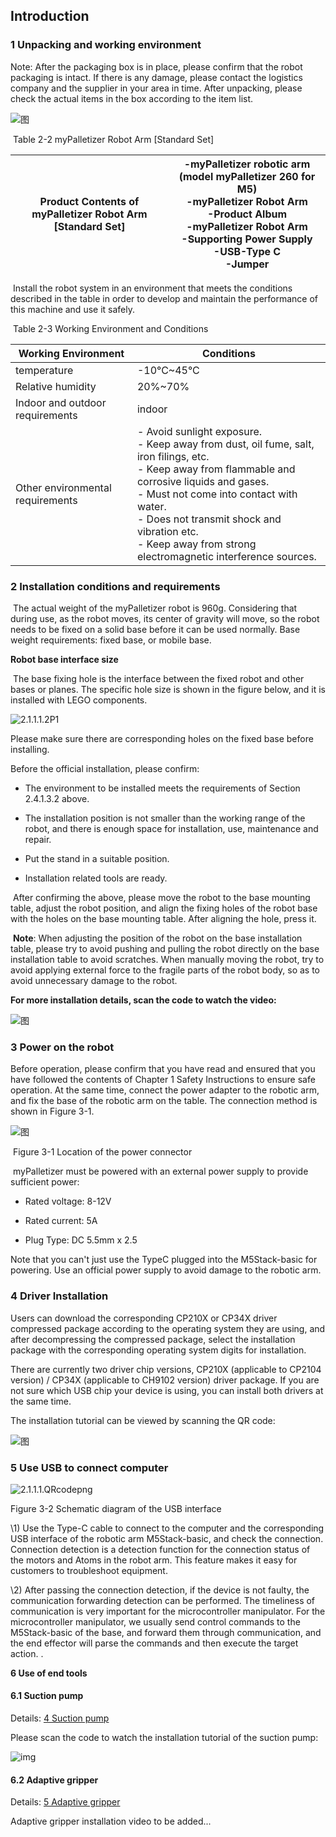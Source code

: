 ## **Introduction**

### **1 Unpacking and working environment**

Note: After the packaging box is in place, please confirm that the robot packaging is intact. If there is any damage, please contact the logistics company and the supplier in your area in time. After unpacking, please check the actual items in the box according to the item list.

![图](../../resourse/2-serialproduct/2413图片1.png)

​																	Table 2-2 myPalletizer Robot Arm [Standard Set]

| Product Contents of myPalletizer Robot Arm [Standard Set] | **-myPalletizer robotic arm (model myPalletizer 260 for M5)**<br />**-myPalletizer Robot Arm<br />-Product Album<br />-myPalletizer Robot Arm<br />-Supporting Power Supply<br />-USB-Type C<br />-Jumper** |
| --------------------------------------------------------- | ------------------------------------------------------------ |

​		Install the robot system in an environment that meets the conditions described in the table in order to develop and maintain the performance of this machine and use it safely.

​																					Table 2-3 Working Environment and Conditions

| Working Environment              | Conditions                                                   |
| -------------------------------- | ------------------------------------------------------------ |
| temperature                      | -10°C~45°C                                                   |
| Relative humidity                | 20%~70%                                                      |
| Indoor and outdoor requirements  | indoor                                                       |
| Other environmental requirements | - Avoid sunlight exposure. <br />- Keep away from dust, oil fume, salt, iron filings, etc. <br />- Keep away from flammable and corrosive liquids and gases. <br />- Must not come into contact with water. <br />- Does not transmit shock and vibration etc. <br />- Keep away from strong electromagnetic interference sources. |

### **2 Installation conditions and requirements**

​		The actual weight of the myPalletizer robot is 960g. Considering that during use, as the robot moves, its center of gravity will move, so the robot needs to be fixed on a solid base before it can be used normally. Base weight requirements: fixed base, or mobile base.

**Robot base interface size**

​		The base fixing hole is the interface between the fixed robot and other bases or planes. The specific hole size is shown in the figure below, and it is installed with LEGO components.

![2.1.1.1.2P1](../../resourse/2-serialproduct/2411图片3.png)

Please make sure there are corresponding holes on the fixed base before installing.

Before the official installation, please confirm:

- The environment to be installed meets the requirements of Section 2.4.1.3.2 above.

- The installation position is not smaller than the working range of the robot, and there is enough space for installation, use, maintenance and repair.

- Put the stand in a suitable position.

- Installation related tools are ready.

​		After confirming the above, please move the robot to the base mounting table, adjust the robot position, and align the fixing holes of the robot base with the holes on the base mounting table. After aligning the hole, press it.

​		**Note**: When adjusting the position of the robot on the base installation table, please try to avoid pushing and pulling the robot directly on the base installation table to avoid scratches. When manually moving the robot, try to avoid applying external force to the fragile parts of the robot body, so as to avoid unnecessary damage to the robot.

**For more installation details, scan the code to watch the video:**

![图](../../resourse/2-serialproduct/2413图片2.png)

### **3 Power on the robot**

Before operation, please confirm that you have read and ensured that you have followed the contents of Chapter 1 Safety Instructions to ensure safe operation. At the same time, connect the power adapter to the robotic arm, and fix the base of the robotic arm on the table. The connection method is shown in Figure 3-1.

![图](../../resourse/2-serialproduct/2413图片3.png)

​																		Figure 3-1 Location of the power connector

​		myPalletizer must be powered with an external power supply to provide sufficient power:

- Rated voltage: 8-12V

- Rated current: 5A

- Plug Type: DC 5.5mm x 2.5

Note that you can't just use the TypeC plugged into the M5Stack-basic for powering. Use an official power supply to avoid damage to the robotic arm.

### **4 Driver Installation**

Users can download the corresponding CP210X or CP34X driver compressed package according to the operating system they are using, and after decompressing the compressed package, select the installation package with the corresponding operating system digits for installation.

There are currently two driver chip versions, CP210X (applicable to CP2104 version) / CP34X (applicable to CH9102 version) driver package. If you are not sure which USB chip your device is using, you can install both drivers at the same time.

The installation tutorial can be viewed by scanning the QR code:

![图](../../resourse/2-serialproduct/21122_P2.png)

### **5 Use USB to connect computer**

![2.1.1.1.QRcodepng](../../resourse/2-serialproduct/2413图片4.png)

Figure 3-2 Schematic diagram of the USB interface

\1) Use the Type-C cable to connect to the computer and the corresponding USB interface of the robotic arm M5Stack-basic, and check the connection. Connection detection is a detection function for the connection status of the motors and Atoms in the robot arm. This feature makes it easy for customers to troubleshoot equipment.

\2) After passing the connection detection, if the device is not faulty, the communication forwarding detection can be performed. The timeliness of communication is very important for the microcontroller manipulator. For the microcontroller manipulator, we usually send control commands to the M5Stack-basic of the base, and forward them through communication, and the end effector will parse the commands and then execute the target action. .

**6 Use of end tools**

#### **6.1 Suction pump**

Details: [4 Suction pump](https://docs.elephantrobotics.com/docs/elephant-gitbook/2-BuyingGuide/2.6-accessories/2.6.4-pump.html)

Please scan the code to watch the installation tutorial of the suction pump:

​																											<img src="../../resourse/2-serialproduct/21131_P2.png" alt="img"  /> 

#### **6.2 Adaptive gripper**

Details: [5 Adaptive gripper](https://docs.elephantrobotics.com/docs/elephant-gitbook/2-BuyingGuide/2.6-accessories/2.6.5-ag.html) 

Adaptive gripper installation video to be added...

 